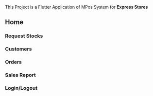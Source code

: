 This Project is a Flutter Application of MPos System for **Express Stores**
## Home
### Request Stocks
### Customers
### Orders
### Sales Report
### Login/Logout
